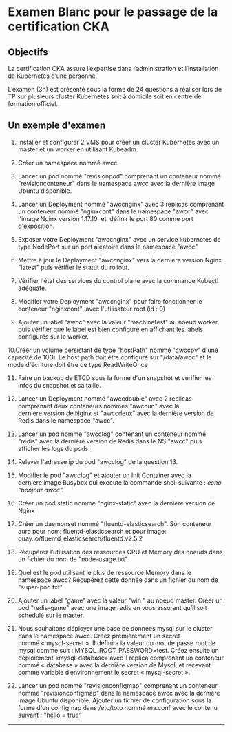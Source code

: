 # Examen Blanc pour le passage de la certification CKA


## Objectifs
La certification CKA assure l’expertise dans l’administration et l’installation de Kubernetes d’une personne.

L’examen (3h) est présenté sous la forme de 24 questions à réaliser lors de TP sur plusieurs cluster Kubernetes soit à domicile soit en centre de formation officiel.

## Un exemple d'examen

1. Installer et configurer 2 VMS pour créer un cluster Kubernetes avec un master et un worker en utilisant Kubeadm.

2. Créer un namespace nommé awcc.

3. Lancer un pod nommé "revisionpod" comprenant un conteneur nommé "revisionconteneur" dans le namespace awcc avec la dernière image Ubuntu disponible.

4. Lancer un Deployment nommé "awccnginx" avec 3 replicas comprenant un conteneur nommé "nginxcont" dans le namespace "awcc" avec l'image Nginx version 1.17.10  et  définir le port 80 comme port d'exposition.

5. Exposer votre Deployment "awccnginx" avec un service kubernetes de type NodePort sur un port aléatoire dans le namespace "awcc"

6. Mettre à jour le Deployment "awccnginx" vers la dernière version Nginx "latest" puis vérifier le statut du rollout.

7. Vérifier l'état des services du control plane avec la commande Kubectl adéquate.

8. Modifier votre Deployment "awccnginx" pour faire fonctionner le conteneur "nginxcont"  avec l'utilisateur root (id : 0)

9. Ajouter un label "awcc" avec la valeur "machinetest" au noeud worker puis vérifier que le label est bien configuré en affichant les labels configurés sur le worker. 
    
10.Créer un volume persistant de type "hostPath" nommé "awccpv" d'une capacité de 10Gi. Le host path doit être configuré sur "/data/awcc" et le mode d'écriture doit être de type ReadWriteOnce

11. Faire un backup de ETCD sous la forme d'un snapshot et vérifier les infos du snapshot et sa taille.

12. Lancer un Deployment nommé "awccdouble" avec 2 replicas comprenant deux conteneurs nommés "awccun" avec la dernière version de Nginx et "awccdeux" avec la dernière version de Redis dans le namespace "awcc".

13. Lancer un pod nommé "awcclog" contenant un conteneur nommé "redis" avec la dernière version de Redis dans le NS "awcc" puis afficher les logs du pods.

14. Relever l'adresse ip du pod "awcclog" de la question 13.

15. Modifier le pod "awcclog" et ajouter un Init Container avec la dernière image Busybox qui execute la commande shell suivante : *echo "bonjour awcc".*

16. Créer un pod static nommé "nginx-static" avec la dernière version de Nginx

17. Créer un daemonset nommé "fluentd-elasticsearch". Son conteneur aura pour nom: fluentd-elasticsearch et pour image: quay.io/fluentd_elasticsearch/fluentd:v2.5.2

18. Récupérez l’utilisation des ressources CPU et Memory des noeuds dans un fichier du nom de "node-usage.txt"

19. Quel est le pod utilisant le plus de ressource Memory dans le namespace awcc? Récupérez cette donnée dans un fichier du nom de "super-pod.txt".

20. Ajouter un label "game" avec la valeur "win " au noeud master. Créer un pod "redis-game" avec une image redis en vous assurant qu’il soit schedulé sur le master.

21. Nous souhaitons déployer une base de données mysql sur le cluster dans le namespace awcc. Créez premièrement un secret nommé « mysql-secret ». Il définira la valeur du mot de passe root de mysql comme suit : MYSQL_ROOT_PASSWORD=test. Créez ensuite un déploiement «mysql-database» avec 1 replica comprenant un conteneur nommé « database » avec la dernière version de Mysql, et recevant comme variable d’environnement le secret « mysql-secret ».

22. Lancer un pod nommé "revisionconfigmap" comprenant un conteneur nommé "revisionconfigmap" dans le namespace awcc avec la dernière image Ubuntu disponible. Ajouter un fichier de configuration sous la forme d'un configmap dans /etc/toto nommé ma.conf avec le contenu suivant : "hello = true"


<hr>
